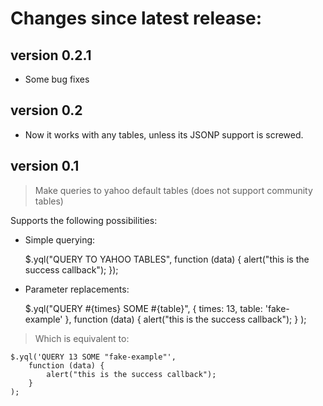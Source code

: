 # Changes since latest release:

## version 0.2.1

* Some bug fixes

## version 0.2

* Now it works with any tables, unless its JSONP support is screwed.

## version 0.1

> Make queries to yahoo default tables (does not support community tables)

Supports the following possibilities:

* Simple querying:

    $.yql("QUERY TO YAHOO TABLES", function (data) {
        alert("this is the success callback");
    });

* Parameter replacements:

    $.yql("QUERY #{times} SOME #{table}",
        {
            times: 13,
            table: 'fake-example'
        },
        function (data) {
            alert("this is the success callback");
        }
    );

> Which is equivalent to:

    $.yql('QUERY 13 SOME "fake-example"',
        function (data) {
            alert("this is the success callback");
        }
    );
